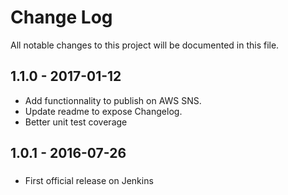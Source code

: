 # Change Log
All notable changes to this project will be documented in this file.

## 1.1.0 - 2017-01-12
- Add functionnality to publish on AWS SNS. 
- Update readme to expose Changelog.
- Better unit test coverage


## 1.0.1 - 2016-07-26
###
- First official release on Jenkins
